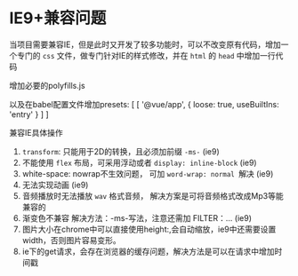 
# IE9+兼容问题

当项目需要兼容IE，但是此时又开发了较多功能时，可以不改变原有代码，增加一个专门的 `css` 文件，做专门针对IE的样式修改，并在 `html` 的 `head` 中增加一行代码
<!--[if IE]><link rel="stylesheet" href="样式文件地址"><![endif]-->

增加必要的polyfills.js

以及在babel配置文件增加presets: [ [ '@vue/app', { loose: true, useBuiltIns: 'entry' } ] ]

兼容IE具体操作

1. `transform`: 只能用于2D的转换，且必须加前缀 `-ms-` (ie9)
2. 不能使用 `flex` 布局，可采用浮动或者 `display: inline-block`  (ie9)
3. white-space: nowrap不生效问题， 可加 `word-wrap: normal `解决 (ie9)
4. 无法实现动画   (ie9)
5. 音频播放时无法播放 `wav` 格式音频， 解决方案是可将音频格式改成Mp3等能兼容的
6. 渐变色不兼容 解决方法：-ms-写法，注意还需加 FILTER：... (ie9)
7. 图片大小在chrome中可以直接使用height:,会自动缩放，ie9中还需要设置width，否则图片容易变形。 
8. ie下的get请求，会存在浏览器的缓存问题，解决方法是可以在请求中增加时间戳
